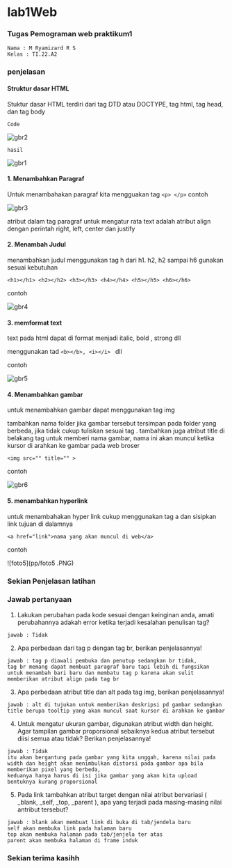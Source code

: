 # lab1Web

### Tugas Pemograman web praktikum1
```
Nama : M Ryamizard R S
Kelas : TI.22.A2
```

### penjelasan

#### Struktur dasar HTML

Stuktur dasar HTML terdiri dari  tag DTD atau DOCTYPE, tag html, tag head, dan tag body
```
Code
```
![gbr2](foto/gbr2.png)
```
hasil
```
![gbr1](foto/gbr1.png)

#### 1. Menambahkan Paragraf 

Untuk menambahakan paragraf kita mengguakan tag
``` <p> </p> ```
contoh

![gbr3](foto/gbr3.png)

atribut dalam tag paragraf untuk mengatur rata text adalah atribut align dengan perintah right, left, center dan justify

#### 2. Menambah Judul

menambahkan judul menggunakan tag h 
dari h1. h2, h2 sampai h6 gunakan sesuai kebutuhan
```
<h1></h1> <h2></h2> <h3></h3> <h4></h4> <h5></h5> <h6></h6>
```
contoh 

![gbr4](foto/gbr4.png)

#### 3. memformat text 

text pada html dapat di format menjadi italic, bold , strong dll

menggunakan tad 
```<b></b>, <i></i> ``` dll

contoh

![gbr5](foto/gbr5.png)

#### 4. Menambahkan gambar 

untuk menambahkan gambar dapat menggunakan tag img

tambahkan nama folder jika gambar tersebut tersimpan pada folder yang berbeda, jika tidak cukup tuliskan sesuai tag 
. tambahkan juga atribut title di belakang tag untuk memberi nama gambar, nama ini akan muncul ketika kursor di arahkan ke gambar pada web broser

```
<img src="" title="" >
```
contoh

![gbr6](foto/gbr6.png)

#### 5. menambahkan hyperlink

untuk menambahakan hyper link cukup menggunakan tag a dan sisipkan link tujuan di dalamnya
```
<a href="link">nama yang akan muncul di web</a>
```
contoh 

![foto5](pp/foto5 .PNG)

### Sekian Penjelasan latihan

### Jawab pertanyaan

1. Lakukan perubahan pada kode sesuai dengan keinginan anda, amati perubahannya adakah
error ketika terjadi kesalahan penulisan tag?
```
jawab : Tidak

```
2. Apa perbedaan dari tag p dengan tag br, berikan penjelasannya!
```
jawab : tag p diawali pembuka dan penutup sedangkan br tidak, 
tag br memang dapat membuat paragraf baru tapi lebih di fungsikan untuk menambah bari baru dan membatu tag p karena akan sulit memberikan atribut align pada tag br
```
3. Apa perbedaan atribut title dan alt pada tag img, berikan penjelasannya!
```
jawab : alt di tujukan untuk memberikan deskripsi pd gambar sedangkan title berupa tooltip yang akan muncul saat kursor di arahkan ke gambar
```
4. Untuk mengatur ukuran gambar, digunakan atribut width dan height. Agar tampilan gambar
proporsional sebaiknya kedua atribut tersebut diisi semua atau tidak? Berikan penjelasannya!
```
jawab : Tidak
itu akan bergantung pada gambar yang kita unggah, karena nilai pada width dan height akan menimbulkan distorsi pada gambar apa bila memberikan pixel yang berbeda,
keduanya hanya harus di isi jika gambar yang akan kita upload bentuknya kurang proporsional
```
5. Pada link tambahkan atribut target dengan nilai atribut bervariasi ( _blank, _self, _top,
_parent ), apa yang terjadi pada masing-masing nilai antribut tersebut?
```
jawab : blank akan membuat link di buka di tab/jendela baru
self akan membuka link pada halaman baru
top akan membuka halaman pada tab/jenjela ter atas
parent akan membuka halaman di frame induk

```

### Sekian terima kasihh
